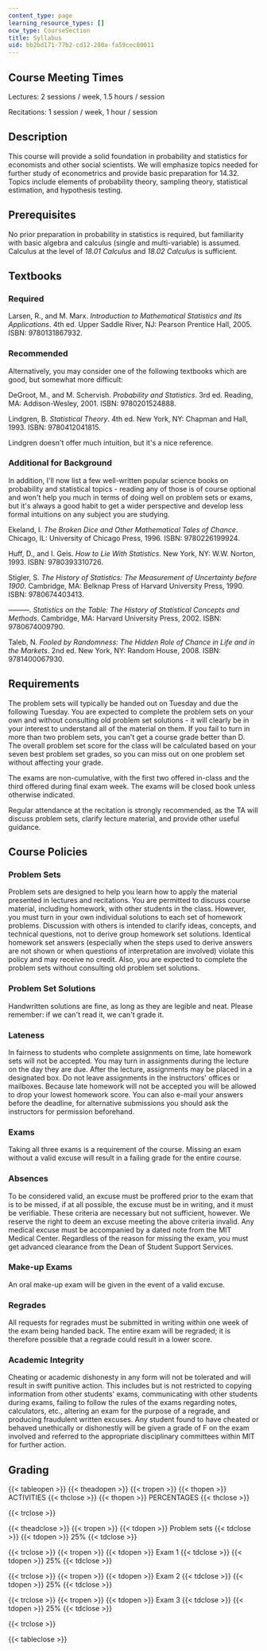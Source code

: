 ```yaml
---
content_type: page
learning_resource_types: []
ocw_type: CourseSection
title: Syllabus
uid: bb2bd171-77b2-cd12-280a-fa59cec80011
---
```


Course Meeting Times
--------------------

Lectures: 2 sessions / week, 1.5 hours / session

Recitations: 1 session / week, 1 hour / session

Description
-----------

This course will provide a solid foundation in probability and statistics for economists and other social scientists. We will emphasize topics needed for further study of econometrics and provide basic preparation for 14.32. Topics include elements of probability theory, sampling theory, statistical estimation, and hypothesis testing.

Prerequisites
-------------

No prior preparation in probability in statistics is required, but familiarity with basic algebra and calculus (single and multi-variable) is assumed. Calculus at the level of _18.01 Calculus_ and _18.02 Calculus_ is sufficient.

Textbooks
---------

### Required

Larsen, R., and M. Marx. _Introduction to Mathematical Statistics and Its Applications_. 4th ed. Upper Saddle River, NJ: Pearson Prentice Hall, 2005. ISBN: 9780131867932.

### Recommended

Alternatively, you may consider one of the following textbooks which are good, but somewhat more difficult:

DeGroot, M., and M. Schervish. _Probability and Statistics_. 3rd ed. Reading, MA: Addison-Wesley, 2001. ISBN: 9780201524888.

Lindgren, B. _Statistical Theory_. 4th ed. New York, NY: Chapman and Hall, 1993. ISBN: 9780412041815.

Lindgren doesn't offer much intuition, but it's a nice reference.

### Additional for Background

In addition, I'll now list a few well-written popular science books on probability and statistical topics - reading any of those is of course optional and won't help you much in terms of doing well on problem sets or exams, but it's always a good habit to get a wider perspective and develop less formal intuitions on any subject you are studying.

Ekeland, I. _The Broken Dice and Other Mathematical Tales of Chance_. Chicago, IL: University of Chicago Press, 1996. ISBN: 9780226199924.

Huff, D., and I. Geis. _How to Lie With Statistics_. New York, NY: W.W. Norton, 1993. ISBN: 9780393310726.

Stigler, S. _The History of Statistics: The Measurement of Uncertainty before 1900_. Cambridge, MA: Belknap Press of Harvard University Press, 1990. ISBN: 9780674403413.

———. _Statistics on the Table: The History of Statistical Concepts and Methods_. Cambridge, MA: Harvard University Press, 2002. ISBN: 9780674009790.

Taleb, N. _Fooled by Randomness: The Hidden Role of Chance in Life and in the Markets_. 2nd ed. New York, NY: Random House, 2008. ISBN: 9781400067930.

Requirements
------------

The problem sets will typically be handed out on Tuesday and due the following Tuesday. You are expected to complete the problem sets on your own and without consulting old problem set solutions - it will clearly be in your interest to understand all of the material on them. If you fail to turn in more than two problem sets, you can't get a course grade better than D. The overall problem set score for the class will be calculated based on your seven best problem set grades, so you can miss out on one problem set without affecting your grade.

The exams are non-cumulative, with the first two offered in-class and the third offered during final exam week. The exams will be closed book unless otherwise indicated.

Regular attendance at the recitation is strongly recommended, as the TA will discuss problem sets, clarify lecture material, and provide other useful guidance.

Course Policies
---------------

### Problem Sets

Problem sets are designed to help you learn how to apply the material presented in lectures and recitations. You are permitted to discuss course material, including homework, with other students in the class. However, you must turn in your own individual solutions to each set of homework problems. Discussion with others is intended to clarify ideas, concepts, and technical questions, not to derive group homework set solutions. Identical homework set answers (especially when the steps used to derive answers are not shown or when questions of interpretation are involved) violate this policy and may receive no credit. Also, you are expected to complete the problem sets without consulting old problem set solutions.

### Problem Set Solutions

Handwritten solutions are fine, as long as they are legible and neat. Please remember: if we can't read it, we can't grade it.

### Lateness

In fairness to students who complete assignments on time, late homework sets will not be accepted. You may turn in assignments during the lecture on the day they are due. After the lecture, assignments may be placed in a designated box. Do not leave assignments in the instructors' offices or mailboxes. Because late homework will not be accepted you will be allowed to drop your lowest homework score. You can also e-mail your answers before the deadline, for alternative submissions you should ask the instructors for permission beforehand.

### Exams

Taking all three exams is a requirement of the course. Missing an exam without a valid excuse will result in a failing grade for the entire course.

### Absences

To be considered valid, an excuse must be proffered prior to the exam that is to be missed, if at all possible, the excuse must be in writing, and it must be verifiable. These criteria are necessary but not sufficient, however. We reserve the right to deem an excuse meeting the above criteria invalid. Any medical excuse must be accompanied by a dated note from the MIT Medical Center. Regardless of the reason for missing the exam, you must get advanced clearance from the Dean of Student Support Services.

### Make-up Exams

An oral make-up exam will be given in the event of a valid excuse.

### Regrades

All requests for regrades must be submitted in writing within one week of the exam being handed back. The entire exam will be regraded; it is therefore possible that a regrade could result in a lower score.

### Academic Integrity

Cheating or academic dishonesty in any form will not be tolerated and will result in swift punitive action. This includes but is not restricted to copying information from other students' exams, communicating with other students during exams, failing to follow the rules of the exams regarding notes, calculators, etc., altering an exam for the purpose of a regrade, and producing fraudulent written excuses. Any student found to have cheated or behaved unethically or dishonestly will be given a grade of F on the exam involved and referred to the appropriate disciplinary committees within MIT for further action.

Grading
-------

{{< tableopen >}}
{{< theadopen >}}
{{< tropen >}}
{{< thopen >}}
ACTIVITIES
{{< thclose >}}
{{< thopen >}}
PERCENTAGES
{{< thclose >}}

{{< trclose >}}

{{< theadclose >}}
{{< tropen >}}
{{< tdopen >}}
Problem sets
{{< tdclose >}}
{{< tdopen >}}
25%
{{< tdclose >}}

{{< trclose >}}
{{< tropen >}}
{{< tdopen >}}
Exam 1
{{< tdclose >}}
{{< tdopen >}}
25%
{{< tdclose >}}

{{< trclose >}}
{{< tropen >}}
{{< tdopen >}}
Exam 2
{{< tdclose >}}
{{< tdopen >}}
25%
{{< tdclose >}}

{{< trclose >}}
{{< tropen >}}
{{< tdopen >}}
Exam 3
{{< tdclose >}}
{{< tdopen >}}
25%
{{< tdclose >}}

{{< trclose >}}

{{< tableclose >}}